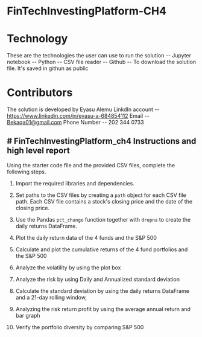 # FinTechInvestingPlatform-CH4

# Technology 
 These are the technologies the user can use to run the solution -- Jupyter notebook  -- Python -- CSV file reader -- Github -- To download the solution file. It's saved in githun as public

 # Contributors 
 The solution is developed by Eyasu Alemu LinkdIn account -- https://www.linkedin.com/in/eyasu-a-684854112 Email -- Bekaqa01@gmail.com Phone Number -- 202 344 0733

## # FinTechInvestingPlatform_ch4 Instructions and high level report 

Using the starter code file and the provided CSV files, complete the following steps.

1. Import the required libraries and dependencies. 

2. Set paths to the CSV files by creating a `path` object for each CSV file path. Each CSV file contains a stock's closing price and the date of the closing price.
    
3. Use the Pandas `pct_change` function together with `dropna` to create the daily returns DataFrame.

4. Plot the daily return data of the 4 funds and the S&P 500 

5. Calculate and plot the cumulative returns of the 4 fund portfolios and the S&P 500
6. Analyze the volatility by using the plot box 
7. Analyze the risk by using Daily and Annualized standard deviation 
8. Calculate the standard deviation by using  the daily returns DataFrame and a 21-day rolling window,
9. Analyzing the risk return profit by using the average annual return and bar graph 
10. Verify the portfolio diversity by comparing S&P 500
